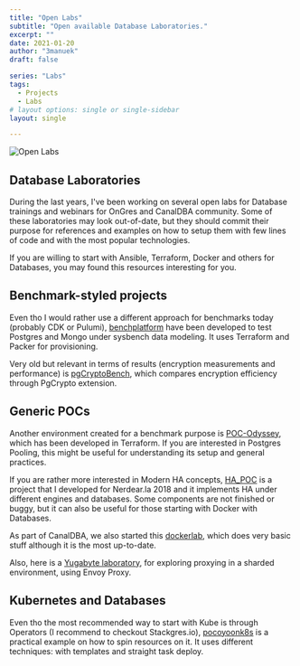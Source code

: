 ```yaml
---
title: "Open Labs"
subtitle: "Open available Database Laboratories."
excerpt: ""
date: 2021-01-20
author: "3manuek"
draft: false

series: "Labs"
tags:
  - Projects
  - Labs
# layout options: single or single-sidebar
layout: single

---
```


![Open Labs](/images/posts/open-labs.png)

## Database Laboratories

During the last years, I've been working on several open labs for Database trainings and webinars for OnGres
and CanalDBA community. Some of these laboratories may look out-of-date, but they should commit their purpose for 
references and examples on how to setup them with few lines of code and with the most popular technologies.

If you are willing to start with Ansible, Terraform, Docker and others for Databases, you may found this resources
interesting for you.


## Benchmark-styled projects

Even tho I would rather use a different approach for benchmarks today (probably CDK or Pulumi), [benchplatform][1] 
have been developed to test Postgres and Mongo under sysbench data modeling. It uses Terraform and Packer for provisioning.

Very old but relevant in terms of results (encryption measurements and performance) is [pgCryptoBench][6], which compares encryption
efficiency through PgCrypto extension.


## Generic POCs 

Another environment created for a benchmark purpose is [POC-Odyssey][2], which has been developed in Terraform. If you are interested
in Postgres Pooling, this might be useful for understanding its setup and general practices.

If you are rather more interested in Modern HA concepts, [HA_POC][5] is a project that I developed for Nerdear.la 2018 and it implements
HA under different engines and databases. Some components are not finished or buggy, but it can also be useful for those starting with
Docker with Databases.

As part of CanalDBA, we also started this [dockerlab][3], which does very basic stuff although it is the most up-to-date.

Also, here is a [Yugabyte laboratory](https://gitlab.com/ongresinc/labs/yugabyte-test), for exploring proxying in a sharded environment, using Envoy Proxy.


## Kubernetes and Databases

Even tho the most recommended way to start with Kube is through Operators (I recommend to checkout Stackgres.io), [pocoyoonk8s][4] is 
a practical example on how to spin resources on it. It uses different techniques: with templates and straight task deploy.



[1]: https://gitlab.com/ongresinc/benchplatform
[2]: https://gitlab.com/ongresinc/labs/poc-odyssey
[3]: https://gitlab.com/canaldba/labs/dockerlab
[4]: https://gitlab.com/viadb/labs-and-pocs/pocoyoonk8s
[5]: https://gitlab.com/3manuek/HA_PoC
[6]: https://github.com/3manuek/pgCryptoBench
